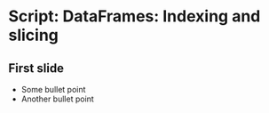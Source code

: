 # Script: DataFrames: Indexing and slicing

## First slide

- Some bullet point
- Another bullet point
